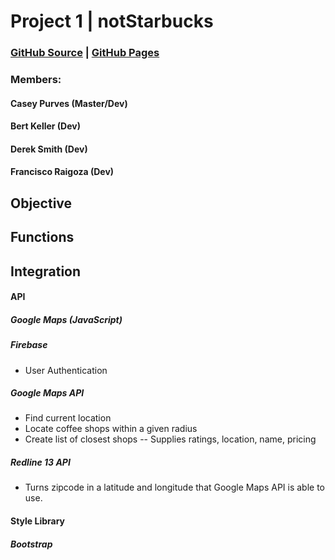 # Project 1 | notStarbucks

### [GitHub Source](https://github.com/caseyjames95/Project1) | [GitHub Pages](https://www.google.com)

### Members:
#### Casey Purves (Master/Dev)
#### Bert Keller (Dev)
#### Derek Smith (Dev)
#### Francisco Raigoza (Dev)


## Objective


## Functions


## Integration

#### API

##### Google Maps (JavaScript)

##### Firebase
- User Authentication

##### Google Maps API
- Find current location
- Locate coffee shops within a given radius
- Create list of closest shops
-- Supplies ratings, location, name, pricing

##### Redline 13 API
- Turns zipcode in a latitude and longitude that Google Maps API is able to use.

#### Style Library

##### Bootstrap

